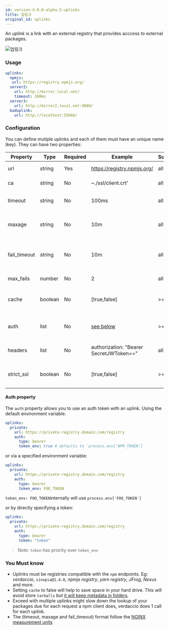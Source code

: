 ```yaml
---
id: version-4.0.0-alpha.5-uplinks
title: 업링크
original_id: uplinks
---
```

An *uplink* is a link with an external registry that provides acccess to external packages.

![업링크](https://user-images.githubusercontent.com/558752/52976233-fb0e3980-33c8-11e9-8eea-5415e6018144.png)

### Usage

```yaml
uplinks:
  npmjs:
   url: https://registry.npmjs.org/
  server2:
    url: http://mirror.local.net/
    timeout: 100ms
  server3:
    url: http://mirror2.local.net:9000/
  baduplink:
    url: http://localhost:55666/
```

### Configuration

You can define mutiple uplinks and each of them must have an unique name (key). They can have two properties:

| Property     | Type    | Required | Example                                 | Support | Description                                                                                                                | Default    |
| ------------ | ------- | -------- | --------------------------------------- | ------- | -------------------------------------------------------------------------------------------------------------------------- | ---------- |
| url          | string  | Yes      | https://registry.npmjs.org/             | all     | The registry url                                                                                                           | npmjs      |
| ca           | string  | No       | ~./ssl/client.crt'                      | all     | SSL path certificate                                                                                                       | No default |
| timeout      | string  | No       | 100ms                                   | all     | set new timeout for the request                                                                                            | 30s        |
| maxage       | string  | No       | 10m                                     | all     | the time threshold to the cache is valid                                                                                   | 2m         |
| fail_timeout | string  | No       | 10m                                     | all     | defines max time when a request becomes a failure                                                                          | 5m         |
| max_fails    | number  | No       | 2                                       | all     | limit maximun failure request                                                                                              | 2          |
| cache        | boolean | No       | [true,false]                            | >= 2.1  | cache all remote tarballs in storage                                                                                       | true       |
| auth         | list    | No       | [see below](uplinks.md#auth-property)   | >= 2.5  | assigns the header 'Authorization' [more info](http://blog.npmjs.org/post/118393368555/deploying-with-npm-private-modules) | disabled   |
| headers      | list    | No       | authorization: "Bearer SecretJWToken==" | all     | list of custom headers for the uplink                                                                                      | disabled   |
| strict_ssl   | boolean | No       | [true,false]                            | >= 3.0  | If true, requires SSL certificates be valid.                                                                               | true       |

#### Auth property

The `auth` property allows you to use an auth token with an uplink. Using the default environment variable:

```yaml
uplinks:
  private:
    url: https://private-registry.domain.com/registry
    auth:
      type: bearer
      token_env: true # defaults to `process.env['NPM_TOKEN']`
```

or via a specified environment variable:

```yaml
uplinks:
  private:
    url: https://private-registry.domain.com/registry
    auth:
      type: bearer
      token_env: FOO_TOKEN
```

`token_env: FOO_TOKEN`internally will use `process.env['FOO_TOKEN']`

or by directly specifying a token:

```yaml
uplinks:
  private:
    url: https://private-registry.domain.com/registry
    auth:
      type: bearer
      token: "token"
```

> Note: `token` has priority over `token_env`

### You Must know

* Uplinks must be registries compatible with the `npm` endpoints. Eg: *verdaccio*, `sinopia@1.4.0`, *npmjs registry*, *yarn registry*, *JFrog*, *Nexus* and more.
* Setting `cache` to false will help to save space in your hard drive. This will avoid store `tarballs` but [it will keep metadata in folders](https://github.com/verdaccio/verdaccio/issues/391).
* Exceed with multiple uplinks might slow down the lookup of your packages due for each request a npm client does, verdaccio does 1 call for each uplink.
* The (timeout, maxage and fail_timeout) format follow the [NGINX measurement units](http://nginx.org/en/docs/syntax.html)